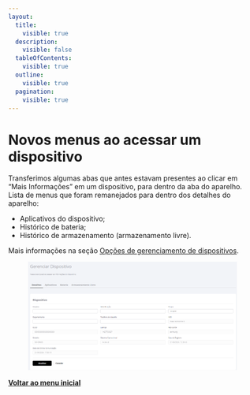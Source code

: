 ```yaml
---
layout:
  title:
    visible: true
  description:
    visible: false
  tableOfContents:
    visible: true
  outline:
    visible: true
  pagination:
    visible: true
---
```


# Novos menus ao acessar um dispositivo

Transferimos algumas abas que antes estavam presentes ao clicar em “Mais Informações” em um dispositivo, para dentro da aba do aparelho. Lista de menus que foram remanejados para dentro dos detalhes do aparelho:

* Aplicativos do dispositivo;
* Histórico de bateria;
* Histórico de armazenamento (armazenamento livre).

Mais informações na seção [Opções de gerenciamento de dispositivos](../../portal/dispositivos/lista-de-dispositivos/opcoes-de-gerenciamento-de-dispositivos.md).

<figure><img src="../../../.gitbook/assets/image (208).png" alt=""><figcaption></figcaption></figure>

[**Voltar ao menu inicial**](./)
